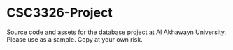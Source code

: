 CSC3326-Project
===============

Source code and assets for the database project at Al Akhawayn University.
Please use as a sample. Copy at your own risk.